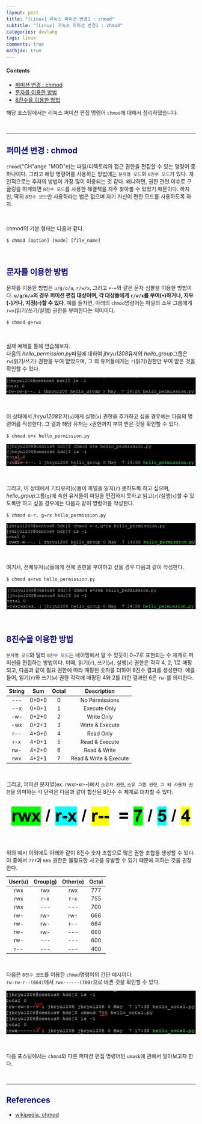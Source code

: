 ```yaml
---
layout: post
title: "[Linux] 리눅스 퍼미션 변경1 : chmod"
subtitle: "[Linux] 리눅스 퍼미션 변경1 : chmod"
categories: devlang
tags: linux
comments: true
mathjax: true
---
```

#### Contents
- [퍼미션 변경 : chmod](#퍼미션-변경--chmod)
- [문자를 이용한 방법](#문자를-이용한-방법)
- [8진수을 이용한 방법](#8진수을-이용한-방법)

해당 포스팅에서는 리눅스 퍼미션 편집 명령어 `chmod`에 대해서 정리하였습니다.

<br>

---

## <span style="color:navy">퍼미션 변경 : chmod<span>

`chmod`("CH"ange "MOD"e)는 파일/디렉토리의 접근 권한을 편집할 수 있는 명령어 중 하나이다.
그리고 해당 명령어를 사용하는 방법에는 `문자열 모드`와 `8진수 모드`가 있다. 
개인적으로는 후자의 방법이 가장 많이 이용되는 것 같다. 
왜냐하면, 권한 관련 이슈로 구글링을 하게되면 `8진수 모드`를 사용한 해결책을 자주 찾아볼 수 있었기 때문이다.
하지만, 딱히 `8진수 모드`만 사용하라는 법은 없으며 자기 자신이 편한 모드를 사용하도록 하자.

<br>

chmod의 기본 형태는 다음과 같다.
```shell
$ chmod [option] [mode] [file_name]
```

<br>

## <span style="color:navy">문자를 이용한 방법<span>

문자를 이용한 방법은 `u/g/o/a`, `r/w/x`, 그리고 `+-=`와 같은 문자 심볼을 이용한 방법이다.
**`u/g/o/a`의 경우 퍼미션 편집 대상이며, 각 대상들에게 `r/w/x`를 부여(`+`)하거나, 지우(`-`)거나, 지정(`=`)할 수 있다**. 
예를 들자면, 아래의 `chmod`명령어는 파일의 소유 그룹에게 `rwx`(읽기/쓰기/실행) 권한을 부여한다는 의미이다.

```shell
$ chmod g+rwx
```

<br>

실제 예제를 통해 연습해보자. <br>
다음의 <i>hello_permission.py</i>파일에 대하여 <i>jhryu1208</i>유저와 <i>hello_group</i>그룹은  `rw`(읽기/쓰기) 권한을 부여 받았으며, 
그 외 유저들에게는 `r`(읽기)권한만 부여 받은 것을 확인할 수 있다.

![img.png](/assets/img/2022-05-07_linux_permission_edit1/img.png)

<br>

이 상태에서 <i>jhryu1208</i>유저(`u`)에게 실행(`x`) 권한을 추가하고 싶을 경우에는 다음의 명령어를 작성한다.
그 결과 해당 유저는 `x`권한까지 부여 받은 것을 확인할 수 있다.
```shell
$ chmod u+x hello_permission.py
```
![img_1.png](/assets/img/2022-05-07_linux_permission_edit1/img_1.png)

<br>

그리고, 이 상태에서 기타유저(`o`)들이 파일을 읽지(`r`) 못하도록 하고 싶으며, 
<i>hello_group</i>그룹(`g`)에 속한 유저들이 파일을 편집하지 못하고 읽고(`r`)/실행(`x`)할 수 있도록만 하고 싶을 경우에는
다음과 같이 명령어를 작성한다.
```shell
$ chmod o-r, g=rx hello_permission.py
```
![img_3.png](/assets/img/2022-05-07_linux_permission_edit1/img_3.png)

<br>

여기서, 전체유저(`a`)들에게 전체 권한을 부여하고 싶을 경우 다음과 같이 작성한다.
```shell
$ chmod a=rwx hello_permission.py
```
![img_4.png](/assets/img/2022-05-07_linux_permission_edit1/img_4.png)

<br>

## <span style="color:navy">8진수을 이용한 방법<span>

`문자열 모드`와 달리 `8진수 모드`는 네이밍에서 알 수 있듯이 0~7로 표현되는 수 체계로 퍼미션을 편집하는 방법이다. 
이때, 읽기(`r`), 쓰기(`w`), 실행(`x`) 권한은 각각 4, 2, 1로 매핑되고, 
다음과 같이 필요 권한에 따라 매핑된 숫자를 더하여 8진수 결과를 생성한다. 
예를 들어, 읽기(`r`)와 쓰기(`w`) 권한 각각에 매핑된 4와 2를 더한 결과인 6은 `rw-`를 의미한다.


| String |  Sum  | Octal |      Description       |
|:------:|:-----:|:-----:|:----------------------:|
|  ---   | 0+0+0 |   0   |     No Permissions     |
|  --x   | 0+0+1 |   1   |      Execute Only      |
|  -w-   | 0+2+0 |   2   |       Write Only       |
|  -wx   | 0+2+1 |   3   |    Wirte & Execute     |
|  r--   | 4+0+0 |   4   |       Read Only        |
|  r-x   | 4+0+1 |   5   |     Read & Execute     |
|  rw-   | 4+2+0 |   6   |      Read & Write      |
|  rwx   | 4+2+1 |   7   | Read & Write & Execute |

<br>

그리고, 퍼미션 문자열(ex. rwxr-xr--)에서
`소유자 권한`, `소유 그룹 권한`, `그 외 사용자 권한`을 의미하는 각 단락은 
다음과 같이 합산된 8진수 수 체계로 대치할 수 있다.

![img_5.png](/assets/img/2022-05-07_linux_permission_edit1/img_5.png)

<br>

위의 예시 이외에도 아래와 같이 8진수 숫자 조합으로 많은 권한 조합을 생성할 수 있다. 
이 중에서 `777`과 `666` 권한은 불필요한 사고를 유발할 수 있기 때문에 피하는 것을 권장한다. 


| User(u) | Group(g) | Other(o) | Octal |
|:-------:|:--------:|:--------:|:-----:|
|   rwx   |   rwx    |   rwx    |  777  |
|   rwx   |   r-x    |   r-x    |  755  |
|   rwx   |   ---    |   ---    |  700  |
|   rw-   |   rw-    |   rw-    |  666  |
|   rw-   |   rw-    |   r--    |  664  |
|   rw-   |   rw-    |   ---    |  660  |
|   rw-   |   ---    |   ---    |  600  |
|   r--   |   ---    |   ---    |  400  |

<br>

다음은 `8진수 모드`를 이용한 `chmod`명령어의 간단 예시이다. <br>
`rw-rw-r--(664)`에서 `rwx------(700)`으로 바뀐 것을 확인할 수 있다.

![img_6.png](/assets/img/2022-05-07_linux_permission_edit1/img_6.png)

<br>

다음 포스팅에서는 `chmod`와 다른 퍼미션 편집 명령어인 `umask`에 관해서 알아보고자 한다.

<br>

---

## <span style="color:navy">References<span>
- [wikipedia, chmod](https://ko.wikipedia.org/wiki/Chmod)
